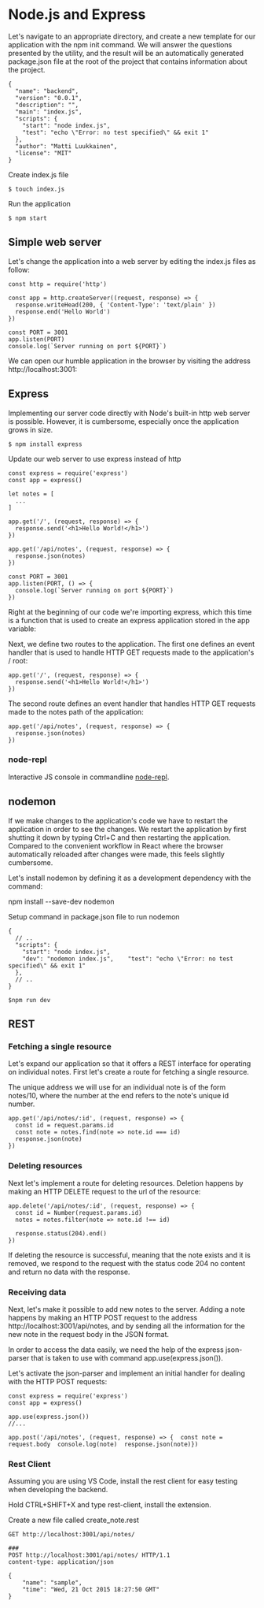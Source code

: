 # Node.js and Express

Let's navigate to an appropriate directory, and create a new template for our application with the npm init command. We will answer the questions presented by the utility, and the result will be an automatically generated package.json file at the root of the project that contains information about the project.

```
{
  "name": "backend",
  "version": "0.0.1",
  "description": "",
  "main": "index.js",
  "scripts": {
    "start": "node index.js",
    "test": "echo \"Error: no test specified\" && exit 1"
  },
  "author": "Matti Luukkainen",
  "license": "MIT"
}
```

Create index.js file

```
$ touch index.js
```

Run the application

```
$ npm start
```

## Simple web server

Let's change the application into a web server by editing the index.js files as follow:

```
const http = require('http')

const app = http.createServer((request, response) => {
  response.writeHead(200, { 'Content-Type': 'text/plain' })
  response.end('Hello World')
})

const PORT = 3001
app.listen(PORT)
console.log(`Server running on port ${PORT}`)
```

We can open our humble application in the browser by visiting the address http://localhost:3001:

## Express

Implementing our server code directly with Node's built-in http web server is possible. However, it is cumbersome, especially once the application grows in size.

```
$ npm install express
```

Update our web server to use express instead of http

```
const express = require('express')
const app = express()

let notes = [
  ...
]

app.get('/', (request, response) => {
  response.send('<h1>Hello World!</h1>')
})

app.get('/api/notes', (request, response) => {
  response.json(notes)
})

const PORT = 3001
app.listen(PORT, () => {
  console.log(`Server running on port ${PORT}`)
})
```

Right at the beginning of our code we're importing express, which this time is a function that is used to create an express application stored in the app variable:

Next, we define two routes to the application. The first one defines an event handler that is used to handle HTTP GET requests made to the application's / root:

```
app.get('/', (request, response) => {
  response.send('<h1>Hello World!</h1>')
})
```

The second route defines an event handler that handles HTTP GET requests made to the notes path of the application:

```
app.get('/api/notes', (request, response) => {
  response.json(notes)
})
```

### node-repl

Interactive JS console in commandline [node-repl](https://nodejs.org/docs/latest-v8.x/api/repl.html).

## nodemon

If we make changes to the application's code we have to restart the application in order to see the changes. We restart the application by first shutting it down by typing Ctrl+C and then restarting the application. Compared to the convenient workflow in React where the browser automatically reloaded after changes were made, this feels slightly cumbersome.

Let's install nodemon by defining it as a development dependency with the command:

npm install --save-dev nodemon

Setup command in package.json file to run nodemon

```
{
  // ..
  "scripts": {
    "start": "node index.js",
    "dev": "nodemon index.js",    "test": "echo \"Error: no test specified\" && exit 1"
  },
  // ..
}

$npm run dev
```

## REST

### Fetching a single resource

Let's expand our application so that it offers a REST interface for operating on individual notes. First let's create a route for fetching a single resource.

The unique address we will use for an individual note is of the form notes/10, where the number at the end refers to the note's unique id number.

```
app.get('/api/notes/:id', (request, response) => {
  const id = request.params.id
  const note = notes.find(note => note.id === id)
  response.json(note)
})
```

### Deleting resources

Next let's implement a route for deleting resources. Deletion happens by making an HTTP DELETE request to the url of the resource:

```
app.delete('/api/notes/:id', (request, response) => {
  const id = Number(request.params.id)
  notes = notes.filter(note => note.id !== id)

  response.status(204).end()
})
```

If deleting the resource is successful, meaning that the note exists and it is removed, we respond to the request with the status code 204 no content and return no data with the response.

### Receiving data

Next, let's make it possible to add new notes to the server. Adding a note happens by making an HTTP POST request to the address http://localhost:3001/api/notes, and by sending all the information for the new note in the request body in the JSON format.

In order to access the data easily, we need the help of the express json-parser that is taken to use with command app.use(express.json()).

Let's activate the json-parser and implement an initial handler for dealing with the HTTP POST requests:

```
const express = require('express')
const app = express()

app.use(express.json())
//...

app.post('/api/notes', (request, response) => {  const note = request.body  console.log(note)  response.json(note)})
```

### Rest Client

Assuming you are using VS Code, install the rest client for easy testing when developing the backend.

Hold CTRL+SHIFT+X and type rest-client, install the extension.

Create a new file called create_note.rest

```
GET http://localhost:3001/api/notes/

###
POST http://localhost:3001/api/notes/ HTTP/1.1
content-type: application/json

{
    "name": "sample",
    "time": "Wed, 21 Oct 2015 18:27:50 GMT"
}
```

